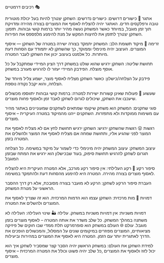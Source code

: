 רכיבים דרמטיים 🎭


אתגר 🚩
כישורים דרושים:
כישורים נדרשים: השחקן יצטרך להיות בעל יכולת מוטורית טובה ורפלקסים חדים. האתגר יהיה להצליח לאסוף את המוצרים בצורה מהירה ומדויקת תוך זמן מוגבל, במיוחד כאשר המשחק נעשה מהיר יותר ברמות קושי גבוהות.
תזמון: השחקן יצטרך לתזמן את לחיצות המקש על מנת להימנע מלפספס את הפירות.

זרימה 🌊
מיקוד תשומת הלב: המשחק יתמקד בצורה ישירה במטרה של השחקן — איסוף המוצרים. העיצוב יהיה מינימלי וממוקד, כך שהשחקן לא יתמודד עם הסחות דעת מיותרות. כל אלמנט בעיצוב יכוון את השחקן לעבר המטרה.

תחושת שליטה: השחקן ירגיש שהוא שולט במשחק דרך הציון המיידי שמתקבל על כל אוסף מוצלח. הפידבק המיידי יעזור לו להרגיש מעורב במשחק.

פידבק על הצלחה/כישלון: כאשר השחקן מצליח לאסוף מוצר, ישמע צליל מיוחד של הצלחה, והוא יקבל נקודה נוספת. 

שעשוע 🤡
פעולות שאינן קשורות ישירות למטרה: ברמות קושי גבוהות יתווספו מכשולים שיעכבו את השחקן, שיכולים לגרום לשחקן לאבד זמן ולאסוף פחות מוצרים.

סוגי שחקנים: המשחק הוא משחק שיקומי  שמתאים לשחקנים שמעוניינים באתגר מהיר עם משימות ממוקדות ולא מתפזרות. השחקנים ייהנו מהמיקוד במטרה העיקרית – איסוף מוצרים.

רגשות 😮
רגשות שהשחקן ירגיש: השחקן ירגיש תחושת לחץ אם לא מצליח לאסוף את המוצר לפני שהגיע אליו, ותחושת שמחה אם מצליח לאסוף את המוצר ולהשלים את המטרה בזמן.

עיצוב המשחק: עיצוב המשחק יהיה מינימלי כדי לשמור על מיקוד במשימה. כל הצלחה תגרום לשחקן להרגיש תחושת סיפוק, בעוד שבכישלון הוא ירגיש את המתח שבזמן המוגבל

סיפור רקע 📖
רקע העלילתי: אין סיפור רקע מורכב, אלא המטרה העיקרית היא להצליח לאסוף מוצרים בצורה מהירה. המטרה היא להימנע מהסחות דעת ולהתמקד במשימה.

העברת סיפור הרקע לשחקן: הרקע לא מועבר בצורה מסובכת, אלא רק דרך ההסבר הראשוני על מטרת המשחק.

דמויות 🤝
מות
מרכזית: השחקן עצמו הוא הדמות המרכזית. הוא זה שצריך לאסוף את המוצרים ולהשלים את המטרה.

דמויות משניות: אין דמויות משניות במשחק.
עלילה 🏜️
שינוי העלילה: העלילה לא משתנה במהלך המשחק. כל שלב משדר את אותה המטרה – לאסוף מוצרים בזמן מוגבל.
עולם 🌐
העולם במשחק הוא סופרמרקט תלת ממדי שבו חוקים של פיזיקה מציאותיים, המוצרים מפוזרים במיקומים שונים על המסלול, והמכשולים הופכים את הדרך לאתגרית יותר עם הזמן. המטרה היא לאסוף את המוצרים במהירות וביעילות.

למידת השחקן את העולם: במשחק הראשון יהיה הסבר קצר שמסביר לשחקן איך הוא יכול לזוז ולאסוף את המוצרים ,כל שלב יהיה פשוט וכולל את המטרה המרכזית – איסוף מוצרים.
